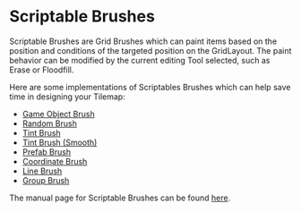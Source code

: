 # Scriptable Brushes



Scriptable Brushes are Grid Brushes which can paint items based on the position and conditions of the targeted position on the GridLayout. The paint behavior can be modified by the current editing Tool selected, such as Erase or Floodfill.



Here are some implementations of Scriptables Brushes which can help save time in designing your Tilemap:



- [Game Object Brush](GameObjectBrush.md)
- [Random Brush](RandomBrush.md)
- [Tint Brush](TintBrush.md)
- [Tint Brush (Smooth)](TintBrushSmooth.md)
- [Prefab Brush](PrefabBrush.md)
- [Coordinate Brush](CoordinateBrush.md)
- [Line Brush](LineBrush.md)
- [Group Brush](GroupBrush.md)



The manual page for Scriptable Brushes can be found [here](https://docs.unity3d.com/Manual/Tilemap-ScriptableBrushes.html).

